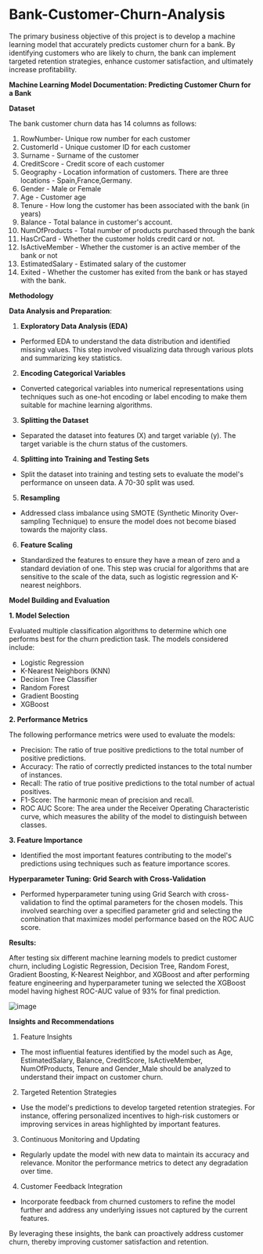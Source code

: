 # Bank-Customer-Churn-Analysis
The primary business objective of this project is to develop a machine learning model that accurately predicts customer churn for a bank. By identifying customers who are likely to churn, the bank can implement targeted retention strategies, enhance customer satisfaction, and ultimately increase profitability.

**Machine Learning Model Documentation: Predicting Customer Churn for a Bank**

**Dataset**

The bank customer churn data has 14 columns as follows:

1. RowNumber- Unique row number for each customer
2. CustomerId - Unique customer ID for each customer
3. Surname - Surname of the customer
4. CreditScore - Credit score of each customer
5. Geography -  Location information of customers. There are three locations - Spain,France,Germany.
6. Gender - Male or Female
7. Age - Customer age
8. Tenure - How long the customer has been associated with the bank (in years)
9. Balance - Total balance in customer's account.
10. NumOfProducts - Total number of products purchased through the bank
11. HasCrCard - Whether the customer holds credit card or not.
12. IsActiveMember - Whether the customer is an active member of the bank or not
13. EstimatedSalary - Estimated salary of the customer
14. Exited - Whether the customer has exited from the bank or has stayed with the bank.

**Methodology**

**Data Analysis and Preparation**:

1.	**Exploratory Data Analysis (EDA)**
-	Performed EDA to understand the data distribution and identified missing values. This step involved visualizing data through various plots and summarizing key statistics.
2.	**Encoding Categorical Variables**
-	Converted categorical variables into numerical representations using techniques such as one-hot encoding or label encoding to make them suitable for machine learning algorithms.
3.	**Splitting the Dataset**
-	Separated the dataset into features (X) and target variable (y). The target variable is the churn status of the customers.
4.	**Splitting into Training and Testing Sets**
-	Split the dataset into training and testing sets to evaluate the model's performance on unseen data. A 70-30 split was used.
5.	**Resampling**
-	Addressed class imbalance using SMOTE (Synthetic Minority Over-sampling Technique) to ensure the model does not become biased towards the majority class.
6.	**Feature Scaling**
-	Standardized the features to ensure they have a mean of zero and a standard deviation of one. This step was crucial for algorithms that are sensitive to the scale of the data, such as logistic regression and K-nearest neighbors.


**Model Building and Evaluation**

**1.	Model Selection**

Evaluated multiple classification algorithms to determine which one performs best for the churn prediction task. The models considered include:

-	Logistic Regression
-	K-Nearest Neighbors (KNN)
-	Decision Tree Classifier
-	Random Forest
-	Gradient Boosting
-	XGBoost

**2.	Performance Metrics**

The following performance metrics were used to evaluate the models:

-	Precision: The ratio of true positive predictions to the total number of positive predictions.
-	Accuracy: The ratio of correctly predicted instances to the total number of instances.
-	Recall: The ratio of true positive predictions to the total number of actual positives.
-	F1-Score: The harmonic mean of precision and recall.
-	ROC AUC Score: The area under the Receiver Operating Characteristic curve, which measures the ability of the model to distinguish between classes.
  
**3.	Feature Importance**
	
- Identified the most important features contributing to the model's predictions using techniques such as feature importance scores.
 
**Hyperparameter Tuning: Grid Search with Cross-Validation**

- Performed hyperparameter tuning using Grid Search with cross-validation to find the optimal parameters for the chosen models. This involved searching over a specified parameter grid and selecting the combination that maximizes model performance based on the ROC AUC score.

**Results:**

After testing six different machine learning models to predict customer churn, including Logistic Regression, Decision Tree, Random Forest, Gradient Boosting, K-Nearest Neighbor, and XGBoost and after performing feature engineering and hyperparameter tuning we selected the XGBoost model having highest ROC-AUC value of 93% for final prediction.

![image](https://github.com/JonathanJacob1809/Bank-Customer-Churn-Analysis/assets/169834300/07617b5b-e355-4966-bca9-13a5f5b3496e)

**Insights and Recommendations**

1.	Feature Insights
   
-	The most influential features identified by the model such as Age, EstimatedSalary, Balance, CreditScore, IsActiveMember, NumOfProducts, Tenure and Gender_Male should be analyzed to understand their impact on customer churn.
  
2.	Targeted Retention Strategies
 	
-	Use the model's predictions to develop targeted retention strategies. For instance, offering personalized incentives to high-risk customers or improving services in areas highlighted by important features.
  
3.	Continuous Monitoring and Updating
 	
-	Regularly update the model with new data to maintain its accuracy and relevance. Monitor the performance metrics to detect any degradation over time.
  
4.	Customer Feedback Integration
   
-	Incorporate feedback from churned customers to refine the model further and address any underlying issues not captured by the current features.

By leveraging these insights, the bank can proactively address customer churn, thereby improving customer satisfaction and retention.



